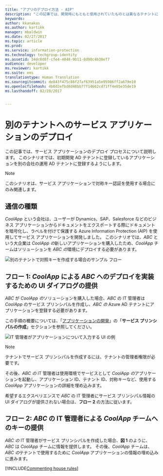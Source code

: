 ```yaml
---
title: "アプリのデプロイ方法 - AIP"
description: "この記事では、開発時にもともと使用されていたものとは異なるテナントにサービス アプリケーションをデプロイするプロセスについて説明します。"
keywords: 
author: kkanakas
ms.author: kartikk
manager: mbaldwin
ms.date: 02/27/2017
ms.topic: article
ms.prod: 
ms.service: information-protection
ms.technology: techgroup-identity
ms.assetid: 34dc6d6f-cfe4-4848-9b11-8d90c4b38ef7
audience: developer
ms.reviewer: kartikk
ms.suite: ems
translationtype: Human Translation
ms.sourcegitcommit: de843f475c86f27af63951a5e95986ff2a679e10
ms.openlocfilehash: 4b0d2efbd8d48bb77f14662cd71ff4e05e35de19
ms.lasthandoff: 02/28/2017


---
```


# <a name="deploying-a-service-application-into-a-different-tenant"></a>別のテナントへのサービス アプリケーションのデプロイ

この記事では、サービス アプリケーションのデプロイ プロセスについて説明します。 このシナリオでは、初期開発 AD テナントに登録しているアプリケーションを別の会社の運用 AD テナントに登録するようにします。

> [!Note]
> このシナリオは、サービス アプリケーションで対称キー認証を使用する場合にのみ関連します。

## <a name="scenario"></a>通信の種類
*CoolApp* という会社は、ユーザーが Dynamics、SAP、Salesforce などのビジネス アプリケーションからドキュメントをエクスポートする際にドキュメントを暗号化し、ラベルを付けて保護する Azure Information Protection (AIP) を使用してサービス アプリケーションを開発しました。 このシナリオでは、*ABC* という大企業は *CoolApp の*新しいアプリケーションを購入したため、*CoolApp* チームはソリューションを *ABC の*環境にデプロイする必要があります。 

![別のテナントで対照キーを作成する場合のサンプル フロー](../media/develop/service-app-provision.jpg)

## <a name="flow-1-coolapp-provides-a-ui-dialog-to-abc-to-implement-the-deployment"></a>フロー 1: *CoolApp* による *ABC* へのデプロイを実装するための UI ダイアログの提供

*ABC* が *CoolApp の*ソリューションを購入した場合、*ABC* の IT 管理者は *CoolApp* のサービス プリンシパルを作成し、*ABC の* Azure AD テナントにアプリケーションを登録する必要があります。 

この手順の概要については、「[アプリケーションの開発](developing-your-application.md)」の「**サービス プリンシパルの作成**」セクションを参照してください。

![IT 管理者がアプリケーションについて入力する UI の例](../media/develop/how-to-deploy-app-UI.png)

> [!Note]
> テナントでサービス プリンシパルを作成するには、テナントの管理者権限が必要です。

その後、*ABC の* IT 管理者は使用環境でサービスとして *CoolApp の*アプリケーションを起動し、アプリケーション ID、テナント ID、対称キーなど、使用する *CoolApp* アプリケーションの詳細を埋め込みます。

希望するエクスペリエンスで *ABC* の IT 管理者にサービス プリンシパル情報の UI ダイアログが提供されない場合は、**フロー 2** の方法に従います。

## <a name="flow-2-abc-it-administrator-provides-the-key-to-the-coolapp-team"></a>フロー 2: *ABC* の IT 管理者による *CoolApp* チームへのキーの提供

*ABC の* IT 管理者がサービス プリンシパルを作成した場合、**図 1** のように、*ABC* は *CoolApp* チームに情報を提供します。 その後、*CoolApp* チームは、*ABC の*テナントで使用するために *CoolApp* アプリケーションの情報の埋め込みに進みます。

[!INCLUDE[Commenting house rules](../includes/houserules.md)]
